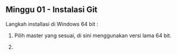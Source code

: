 ## Minggu 01 - Instalasi Git

Langkah installasi di Windows 64 bit :
1. Pilih master yang sesuai, di sini menggunakan versi lama 64 bit.

2. 